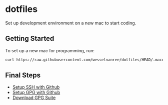 # dotfiles

Set up development environment on a new mac to start coding.

## Getting Started

To set up a new mac for programming, run:

```bash
curl https://raw.githubusercontent.com/wesselvanree/dotfiles/HEAD/.macos | bash
```

## Final Steps

- [Setup SSH with Github](https://docs.github.com/en/github/authenticating-to-github/connecting-to-github-with-ssh/generating-a-new-ssh-key-and-adding-it-to-the-ssh-agent)
- [Setup GPG with Github](https://docs.github.com/en/github/authenticating-to-github/managing-commit-signature-verification)
- [Download GPG Suite](https://docs.github.com/en/github/authenticating-to-github/managing-commit-signature-verification)
